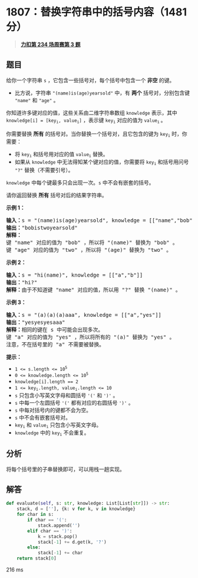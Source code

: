 # 1807：替换字符串中的括号内容（1481 分）


> <u>**[力扣第 234 场周赛第 3 题](https://leetcode.cn/problems/evaluate-the-bracket-pairs-of-a-string/)**</u>

## 题目

<p>给你一个字符串 <code>s</code> ，它包含一些括号对，每个括号中包含一个 <strong>非空</strong> 的键。</p>

<ul>
<li>比方说，字符串 <code>"(name)is(age)yearsold"</code> 中，有 <strong>两个</strong> 括号对，分别包含键 <code>"name"</code> 和 <code>"age"</code> 。</li>
</ul>

<p>你知道许多键对应的值，这些关系由二维字符串数组 <code>knowledge</code> 表示，其中 <code>knowledge[i] = [key<sub>i</sub>, value<sub>i</sub>]</code> ，表示键 <code>key<sub>i</sub></code> 对应的值为 <code>value<sub>i</sub></code><sub> </sub>。</p>

<p>你需要替换 <strong>所有</strong> 的括号对。当你替换一个括号对，且它包含的键为 <code>key<sub>i</sub></code> 时，你需要：</p>

<ul>
<li>将 <code>key<sub>i</sub></code> 和括号用对应的值 <code>value<sub>i</sub></code> 替换。</li>
<li>如果从 <code>knowledge</code> 中无法得知某个键对应的值，你需要将 <code>key<sub>i</sub></code> 和括号用问号 <code>"?"</code> 替换（不需要引号）。</li>
</ul>

<p><code>knowledge</code> 中每个键最多只会出现一次。<code>s</code> 中不会有嵌套的括号。</p>

<p>请你返回替换 <strong>所有</strong> 括号对后的结果字符串。</p>



<p><strong>示例 1：</strong></p>

<pre>
<b>输入：</b>s = "(name)is(age)yearsold", knowledge = [["name","bob"],["age","two"]]
<b>输出：</b>"bobistwoyearsold"
<strong>解释：</strong>
键 "name" 对应的值为 "bob" ，所以将 "(name)" 替换为 "bob" 。
键 "age" 对应的值为 "two" ，所以将 "(age)" 替换为 "two" 。
</pre>

<p><strong>示例 2：</strong></p>

<pre>
<b>输入：</b>s = "hi(name)", knowledge = [["a","b"]]
<b>输出：</b>"hi?"
<b>解释：</b>由于不知道键 "name" 对应的值，所以用 "?" 替换 "(name)" 。
</pre>

<p><strong>示例 3：</strong></p>

<pre>
<b>输入：</b>s = "(a)(a)(a)aaa", knowledge = [["a","yes"]]
<b>输出：</b>"yesyesyesaaa"
<b>解释：</b>相同的键在 s 中可能会出现多次。
键 "a" 对应的值为 "yes" ，所以将所有的 "(a)" 替换为 "yes" 。
注意，不在括号里的 "a" 不需要被替换。
</pre>



<p><strong>提示：</strong></p>

<ul>
<li><code>1 &lt;= s.length &lt;= 10<sup>5</sup></code></li>
<li><code>0 &lt;= knowledge.length &lt;= 10<sup>5</sup></code></li>
<li><code>knowledge[i].length == 2</code></li>
<li><code>1 &lt;= key<sub>i</sub>.length, value<sub>i</sub>.length &lt;= 10</code></li>
<li><code>s</code> 只包含小写英文字母和圆括号 <code>'('</code> 和 <code>')'</code> 。</li>
<li><code>s</code> 中每一个左圆括号 <code>'('</code> 都有对应的右圆括号 <code>')'</code> 。</li>
<li><code>s</code> 中每对括号内的键都不会为空。</li>
<li><code>s</code> 中不会有嵌套括号对。</li>
<li><code>key<sub>i</sub></code> 和 <code>value<sub>i</sub></code> 只包含小写英文字母。</li>
<li><code>knowledge</code> 中的 <code>key<sub>i</sub></code> 不会重复。</li>
</ul>




## 分析

将每个括号里的子串替换即可，可以用栈一趟实现。

## 解答

```python
def evaluate(self, s: str, knowledge: List[List[str]]) -> str:
    stack, d = [''], {k: v for k, v in knowledge}
    for char in s:
        if char == '(':
            stack.append('')
        elif char == ')':
            k = stack.pop()
            stack[-1] += d.get(k, '?')
        else:
            stack[-1] += char
    return stack[0]
```
216 ms

